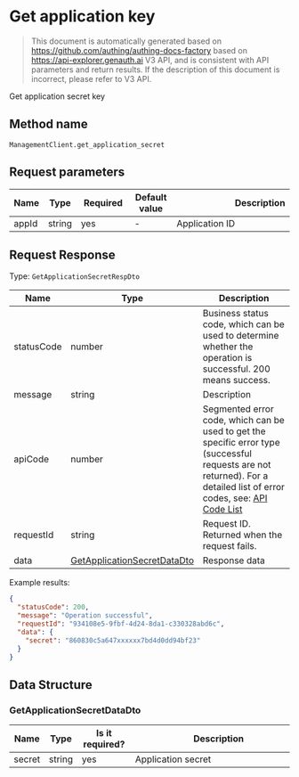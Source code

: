 # Get application key

<!--
Warning ⚠️:
Do not modify this document directly,
https://github.com/Authing/authing-docs-factory
Use this project to generate
-->

<LastUpdated />

> This document is automatically generated based on https://github.com/authing/authing-docs-factory based on https://api-explorer.genauth.ai V3 API, and is consistent with API parameters and return results. If the description of this document is incorrect, please refer to V3 API.

Get application secret key

## Method name

`ManagementClient.get_application_secret`

## Request parameters

| Name  | Type   | <div style="width:80px">Required</div> | <div style="width:60px">Default value</div> | <div style="width:300px">Description</div> | <div style="width:200px">Sample value</div> |
| ----- | ------ | -------------------------------------- | ------------------------------------------- | ------------------------------------------ | ------------------------------------------- |
| appId | string | yes                                    | -                                           | Application ID                             | `6229ffaxxxxxxxxcade3e3d9`                  |

## Request Response

Type: `GetApplicationSecretRespDto`

| Name       | Type                                                                   | Description                                                                                                                                                                                                                                                                                                                                    |
| ---------- | ---------------------------------------------------------------------- | ---------------------------------------------------------------------------------------------------------------------------------------------------------------------------------------------------------------------------------------------------------------------------------------------------------------------------------------------- |
| statusCode | number                                                                 | Business status code, which can be used to determine whether the operation is successful. 200 means success.                                                                                                                                                                                                                                   |
| message    | string                                                                 | Description                                                                                                                                                                                                                                                                                                                                    |
| apiCode    | number                                                                 | Segmented error code, which can be used to get the specific error type (successful requests are not returned). For a detailed list of error codes, see: [API Code List](https://api-explorer.genauth.ai/?tag=group/%E5%BC%80%E5%8F%91%E5%87%86%E5%A4%87#tag/%E5%BC%80%E5%8F%91%E5%87%86%E5%A4%87/%E9%94%99%E8%AF%AF%E5%A4%84%E7%90%86/apiCode) |
| requestId  | string                                                                 | Request ID. Returned when the request fails.                                                                                                                                                                                                                                                                                                   |
| data       | <a href="#GetApplicationSecretDataDto">GetApplicationSecretDataDto</a> | Response data                                                                                                                                                                                                                                                                                                                                  |

Example results:

```json
{
  "statusCode": 200,
  "message": "Operation successful",
  "requestId": "934108e5-9fbf-4d24-8da1-c330328abd6c",
  "data": {
    "secret": "860830c5a647xxxxxx7bd4d0dd94bf23"
  }
}
```

## Data Structure

### <a id="GetApplicationSecretDataDto"></a> GetApplicationSecretDataDto

| Name   | Type   | <div style="width:80px">Is it required?</div> | <div style="width:300px">Description</div> | <div style="width:200px">Example value</div> |
| ------ | ------ | --------------------------------------------- | ------------------------------------------ | -------------------------------------------- |
| secret | string | yes                                           | Application secret                         | `860830c5a647xxxxxx7bd4d0dd94bf23`           |

